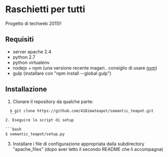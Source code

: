 # Raschietti per tutti

Progetto di techweb 2015!!

## Requisiti
* server apache 2.4
* python 2.7
* python virtualenv
* nodejs + npm (una versione recente magari.. consiglio di usare [nvm](https://github.com/creationix/nvm))
* gulp (installare con "npm install --global gulp")


## Installazione
1. Clonare il repository da qualche parte:

  ```bash
    $ git clone https://github.com/418imateapot/semantic_teapot.git
    ```
2. Eseguire lo script di setup

  ```bash
  $ semantic_teapot/setup.py
  ```
3. Installare i file di configurazione appropriata dalla subdirectory "apache_files" (dopo aver letto il secondo README che li accompagna)
